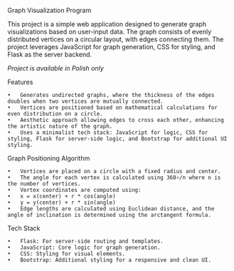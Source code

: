 Graph Visualization Program

This project is a simple web application designed to generate graph visualizations based on user-input data. The graph consists of evenly distributed vertices on a circular layout, with edges connecting them. The project leverages JavaScript for graph generation, CSS for styling, and Flask as the server backend.

*Project is available in Polish only*

Features

	•	Generates undirected graphs, where the thickness of the edges doubles when two vertices are mutually connected.
	•	Vertices are positioned based on mathematical calculations for even distribution on a circle.
	•	Aesthetic approach allowing edges to cross each other, enhancing the artistic nature of the graph.
	•	Uses a minimalist tech stack: JavaScript for logic, CSS for styling, Flask for server-side logic, and Bootstrap for additional UI styling.

Graph Positioning Algorithm

	•	Vertices are placed on a circle with a fixed radius and center.
	•	The angle for each vertex is calculated using 360∘/n where n is the number of vertices.
	•	Vertex coordinates are computed using:
	•	x = x(center) + r * cos(angle)
	•	y = y(center) + r * sin(angle)
	•	Edge lengths are calculated using Euclidean distance, and the angle of inclination is determined using the arctangent formula.

Tech Stack

	•	Flask: For server-side routing and templates.
	•	JavaScript: Core logic for graph generation.
	•	CSS: Styling for visual elements.
	•	Bootstrap: Additional styling for a responsive and clean UI.
